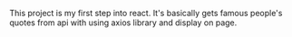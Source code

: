 This project is my first step into react.
It's basically gets famous people's quotes from api with using axios library and display on page.

